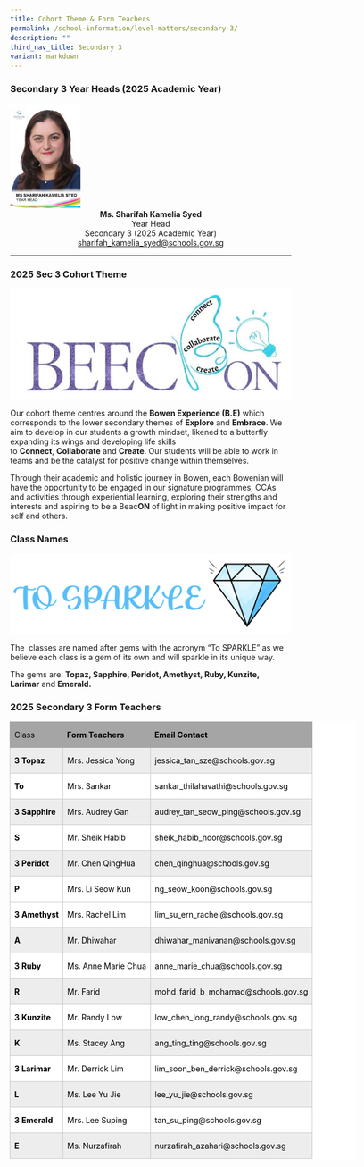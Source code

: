 ```yaml
---
title: Cohort Theme & Form Teachers
permalink: /school-information/level-matters/secondary-3/
description: ""
third_nav_title: Secondary 3
variant: markdown
---
```

### Secondary 3 Year Heads (2025 Academic Year)
<img style="width:25%" src="/images/Our%20People/Ms-Sharifah-Kamelia.jpeg">
		 
<center><b>Ms. Sharifah Kamelia Syed</b><br>
Year Head<br>
Secondary 3 (2025 Academic Year)<br>
<a href="sharifah_kamelia_syed@schools.gov.sg">sharifah_kamelia_syed@schools.gov.sg</a></center>

<hr>


### 2025 Sec 3 Cohort Theme

![](/images/Level%20Matters/S2/2024%20s2%20cohort%20theme.jpg)

Our cohort theme centres around the&nbsp;**Bowen Experience (B.E)**&nbsp;which corresponds to the lower secondary themes of&nbsp;**Explore**&nbsp;and&nbsp;**Embrace**. We aim to develop in our students a growth mindset, likened to a butterfly expanding its wings and developing life skills to&nbsp;**Connect**,&nbsp;**Collaborate**&nbsp;and&nbsp;**Create**. Our students will be able to work in teams and be the catalyst for positive change within themselves.&nbsp;  

  

Through their academic and holistic journey in Bowen, each Bowenian will have the opportunity to be engaged in our signature programmes, CCAs and activities through experiential learning, exploring their strengths and interests and aspiring to be a Beac**ON**&nbsp;of light in making positive impact for self and others.

### Class Names
![](/images/Level%20Matters/S2/To_Sparkle_Transp.png)
		 
The&nbsp; classes are named after gems with the acronym “To SPARKLE” as we believe each class is a gem of its own and will sparkle in its unique way.&nbsp;

  

The gems are:&nbsp;**Topaz, Sapphire, Peridot, Amethyst, Ruby, Kunzite, Larimar**&nbsp;and&nbsp;**Emerald.**

### 2025 Secondary 3 Form Teachers
<table style="width:466.0pt;margin-left:-.5pt;background:white;border-collapse:collapse;
 border:none;mso-border-alt:solid windowtext .25pt;mso-yfti-tbllook:1184;
 mso-padding-alt:0cm 0cm 0cm 0cm" width="621" cellpadding="0" cellspacing="0" border="1" class="MsoNormalTable"><tbody><tr style="mso-yfti-irow:0;mso-yfti-firstrow:yes;height:23.65pt"><td style="border:solid #A5A5A5 1.0pt;border-right:none;
  background:#A5A5A5;padding:0cm 5.4pt 0cm 5.4pt;height:23.65pt" valign="top"><p class="MsoNormal"><span style="font-size:10.5pt;line-height:107%;color:black;
  mso-color-alt:windowtext;mso-ansi-language:EN-SG">Class</span><span style="font-size:10.5pt;line-height:107%;mso-ansi-language:EN-SG"></span></p></td><td style="border-top:solid #A5A5A5 1.0pt;border-left:none;
  border-bottom:solid #A5A5A5 1.0pt;border-right:none;background:#A5A5A5;
  padding:0cm 5.4pt 0cm 5.4pt;height:23.65pt" valign="top"><p class="MsoNormal"><b><span style="font-size:10.5pt;line-height:107%;
  color:black;mso-color-alt:windowtext;mso-ansi-language:EN-SG">Form Teachers</span></b><span style="font-size:10.5pt;line-height:107%;mso-ansi-language:EN-SG"></span></p></td><td style="border:solid #A5A5A5 1.0pt;border-left:none;background:
  #A5A5A5;padding:0cm 5.4pt 0cm 5.4pt;height:23.65pt" valign="top"><p class="MsoNormal"><b><span style="font-size:10.5pt;line-height:107%;
  color:black;mso-color-alt:windowtext;mso-ansi-language:EN-SG">Email Contact</span></b><span style="font-size:10.5pt;line-height:107%;mso-ansi-language:EN-SG"></span></p></td></tr><tr style="mso-yfti-irow:1;height:23.65pt"><td style="border:solid #C9C9C9 1.0pt;border-top:none;background:
  #EDEDED;padding:0cm 5.4pt 0cm 5.4pt;height:23.65pt" valign="top"><p class="MsoNormal"><b><span style="font-size:10.5pt;line-height:107%;
  color:black;mso-color-alt:windowtext;mso-ansi-language:EN-SG">3 Topaz</span></b><span style="font-size:10.5pt;line-height:107%;mso-ansi-language:EN-SG"></span></p></td><td style="border-top:none;border-left:none;border-bottom:solid #C9C9C9 1.0pt;
  border-right:solid #C9C9C9 1.0pt;background:#EDEDED;padding:0cm 5.4pt 0cm 5.4pt;
  height:23.65pt" valign="top"><p class="MsoNormal"><span style="font-size:10.5pt;line-height:107%;color:black;
  mso-color-alt:windowtext;mso-ansi-language:EN-SG">Mrs. Jessica Yong</span><span style="font-size:10.5pt;line-height:107%;mso-ansi-language:EN-SG"></span></p></td><td style="border-top:none;border-left:none;border-bottom:solid #C9C9C9 1.0pt;
  border-right:solid #C9C9C9 1.0pt;background:#EDEDED;padding:0cm 5.4pt 0cm 5.4pt;
  height:23.65pt" valign="top"><p class="MsoNormal"><span style="font-size:10.5pt;line-height:107%;color:black;
  mso-color-alt:windowtext;mso-ansi-language:EN-SG">jessica_tan_sze@schools.gov.sg</span><span style="font-size:10.5pt;line-height:107%;mso-ansi-language:EN-SG"></span></p></td></tr><tr style="mso-yfti-irow:2;height:22.95pt"><td style="border:solid #C9C9C9 1.0pt;border-top:none;padding:
  0cm 5.4pt 0cm 5.4pt;height:22.95pt" valign="top"><p class="MsoNormal"><b><span style="font-size:10.5pt;line-height:107%;
  color:black;mso-color-alt:windowtext;mso-ansi-language:EN-SG">To</span></b><span style="font-size:10.5pt;line-height:107%;mso-ansi-language:EN-SG"></span></p></td><td style="border-top:none;border-left:none;border-bottom:solid #C9C9C9 1.0pt;
  border-right:solid #C9C9C9 1.0pt;padding:0cm 5.4pt 0cm 5.4pt;height:22.95pt" valign="top"><p class="MsoNormal"><span style="font-size:10.5pt;line-height:107%;color:black;
  mso-color-alt:windowtext;mso-ansi-language:EN-SG">Mrs. Sankar</span><span style="font-size:10.5pt;line-height:107%;mso-ansi-language:EN-SG"></span></p></td><td style="border-top:none;border-left:none;border-bottom:solid #C9C9C9 1.0pt;
  border-right:solid #C9C9C9 1.0pt;padding:0cm 5.4pt 0cm 5.4pt;height:22.95pt" valign="top"><p class="MsoNormal"><span style="font-size:10.5pt;line-height:107%;color:black;
  mso-color-alt:windowtext;mso-ansi-language:EN-SG">sankar_thilahavathi@schools.gov.sg</span><span style="font-size:10.5pt;line-height:107%;mso-ansi-language:EN-SG"></span></p></td></tr><tr style="mso-yfti-irow:3;height:23.65pt"><td style="border:solid #C9C9C9 1.0pt;border-top:none;background:
  #EDEDED;padding:0cm 5.4pt 0cm 5.4pt;height:23.65pt" valign="top"><p class="MsoNormal"><b><span style="font-size:10.5pt;line-height:107%;
  color:black;mso-color-alt:windowtext;mso-ansi-language:EN-SG">3 Sapphire</span></b><span style="font-size:10.5pt;line-height:107%;mso-ansi-language:EN-SG"></span></p></td><td style="border-top:none;border-left:none;border-bottom:solid #C9C9C9 1.0pt;
  border-right:solid #C9C9C9 1.0pt;background:#EDEDED;padding:0cm 5.4pt 0cm 5.4pt;
  height:23.65pt" valign="top"><p class="MsoNormal"><span style="font-size:10.5pt;line-height:107%;color:black;
  mso-color-alt:windowtext;mso-ansi-language:EN-SG">Mrs. Audrey Gan</span><span style="font-size:10.5pt;line-height:107%;mso-ansi-language:EN-SG"></span></p></td><td style="border-top:none;border-left:none;border-bottom:solid #C9C9C9 1.0pt;
  border-right:solid #C9C9C9 1.0pt;background:#EDEDED;padding:0cm 5.4pt 0cm 5.4pt;
  height:23.65pt" valign="top"><p class="MsoNormal"><span style="font-size:10.5pt;line-height:107%;color:black;
  mso-color-alt:windowtext;mso-ansi-language:EN-SG">audrey_tan_seow_ping@schools.gov.sg</span><span style="font-size:10.5pt;line-height:107%;mso-ansi-language:EN-SG"></span></p></td></tr><tr style="mso-yfti-irow:4;height:22.95pt"><td style="border:solid #C9C9C9 1.0pt;border-top:none;padding:
  0cm 5.4pt 0cm 5.4pt;height:22.95pt" valign="top"><p class="MsoNormal"><b><span style="font-size:10.5pt;line-height:107%;
  color:black;mso-color-alt:windowtext;mso-ansi-language:EN-SG">S</span></b><span style="font-size:10.5pt;line-height:107%;mso-ansi-language:EN-SG"></span></p></td><td style="border-top:none;border-left:none;border-bottom:solid #C9C9C9 1.0pt;
  border-right:solid #C9C9C9 1.0pt;padding:0cm 5.4pt 0cm 5.4pt;height:22.95pt" valign="top"><p class="MsoNormal"><span style="font-size:10.5pt;line-height:107%;color:black;
  mso-color-alt:windowtext;mso-ansi-language:EN-SG">Mr. Sheik Habib</span><span style="font-size:10.5pt;line-height:107%;mso-ansi-language:EN-SG"></span></p></td><td style="border-top:none;border-left:none;border-bottom:solid #C9C9C9 1.0pt;
  border-right:solid #C9C9C9 1.0pt;padding:0cm 5.4pt 0cm 5.4pt;height:22.95pt" valign="top"><p class="MsoNormal"><span style="font-size:10.5pt;line-height:107%;color:black;
  mso-color-alt:windowtext;mso-ansi-language:EN-SG">sheik_habib_noor@schools.gov.sg</span><span style="font-size:10.5pt;line-height:107%;mso-ansi-language:EN-SG"></span></p></td></tr><tr style="mso-yfti-irow:5;height:23.65pt"><td style="border:solid #C9C9C9 1.0pt;border-top:none;background:
  #EDEDED;padding:0cm 5.4pt 0cm 5.4pt;height:23.65pt" valign="top"><p class="MsoNormal"><b><span style="font-size:10.5pt;line-height:107%;
  color:black;mso-color-alt:windowtext;mso-ansi-language:EN-SG">3 Peridot</span></b><span style="font-size:10.5pt;line-height:107%;mso-ansi-language:EN-SG"></span></p></td><td style="border-top:none;border-left:none;border-bottom:solid #C9C9C9 1.0pt;
  border-right:solid #C9C9C9 1.0pt;background:#EDEDED;padding:0cm 5.4pt 0cm 5.4pt;
  height:23.65pt" valign="top"><p class="MsoNormal"><span style="font-size:10.5pt;line-height:107%;color:black;
  mso-color-alt:windowtext;mso-ansi-language:EN-SG">Mr. Chen QingHua</span><span style="font-size:10.5pt;line-height:107%;mso-ansi-language:EN-SG"></span></p></td><td style="border-top:none;border-left:none;border-bottom:solid #C9C9C9 1.0pt;
  border-right:solid #C9C9C9 1.0pt;background:#EDEDED;padding:0cm 5.4pt 0cm 5.4pt;
  height:23.65pt" valign="top"><p class="MsoNormal"><span style="font-size:10.5pt;line-height:107%;color:black;
  mso-color-alt:windowtext;mso-ansi-language:EN-SG">chen_qinghua@schools.gov.sg</span><span style="font-size:10.5pt;line-height:107%;mso-ansi-language:EN-SG"></span></p></td></tr><tr style="mso-yfti-irow:6;height:22.95pt"><td style="border:solid #C9C9C9 1.0pt;border-top:none;padding:
  0cm 5.4pt 0cm 5.4pt;height:22.95pt" valign="top"><p class="MsoNormal"><b><span style="font-size:10.5pt;line-height:107%;
  color:black;mso-color-alt:windowtext;mso-ansi-language:EN-SG">P</span></b><b><span style="font-size:10.5pt;line-height:107%;mso-ansi-language:EN-SG"></span></b></p></td><td style="border-top:none;border-left:none;border-bottom:solid #C9C9C9 1.0pt;
  border-right:solid #C9C9C9 1.0pt;padding:0cm 5.4pt 0cm 5.4pt;height:22.95pt" valign="top"><p class="MsoNormal"><span style="font-size:10.5pt;line-height:107%;color:black;
  mso-color-alt:windowtext;mso-ansi-language:EN-SG">Mrs. Li Seow Kun</span><span style="font-size:10.5pt;line-height:107%;mso-ansi-language:EN-SG"></span></p></td><td style="border-top:none;border-left:none;border-bottom:solid #C9C9C9 1.0pt;
  border-right:solid #C9C9C9 1.0pt;padding:0cm 5.4pt 0cm 5.4pt;height:22.95pt" valign="top"><p class="MsoNormal"><span style="font-size:10.5pt;line-height:107%;color:black;
  mso-color-alt:windowtext;mso-ansi-language:EN-SG">ng_seow_koon@schools.gov.sg</span><span style="font-size:10.5pt;line-height:107%;mso-ansi-language:EN-SG"></span></p></td></tr><tr style="mso-yfti-irow:7;height:22.95pt"><td style="border:solid #C9C9C9 1.0pt;border-top:none;padding:
  0cm 5.4pt 0cm 5.4pt;height:22.95pt" valign="top"><p class="MsoNormal"><b><span style="font-size:10.5pt;line-height:107%;
  color:black;mso-color-alt:windowtext;mso-ansi-language:EN-SG">3 Amethyst</span></b><span style="font-size:10.5pt;line-height:107%;mso-ansi-language:EN-SG"></span></p></td><td style="border-top:none;border-left:none;border-bottom:solid #C9C9C9 1.0pt;
  border-right:solid #C9C9C9 1.0pt;padding:0cm 5.4pt 0cm 5.4pt;height:22.95pt" valign="top"><p class="MsoNormal"><span style="font-size:10.5pt;line-height:107%;color:black;
  mso-color-alt:windowtext;mso-ansi-language:EN-SG">Mrs. Rachel Lim</span><span style="font-size:10.5pt;line-height:107%;mso-ansi-language:EN-SG"></span></p></td><td style="border-top:none;border-left:none;border-bottom:solid #C9C9C9 1.0pt;
  border-right:solid #C9C9C9 1.0pt;padding:0cm 5.4pt 0cm 5.4pt;height:22.95pt" valign="top"><p class="MsoNormal"><span style="font-size:10.5pt;line-height:107%;color:black;
  mso-color-alt:windowtext;mso-ansi-language:EN-SG">lim_su_ern_rachel@schools.gov.sg</span><span style="font-size:10.5pt;line-height:107%;mso-ansi-language:EN-SG"></span></p></td></tr><tr style="mso-yfti-irow:8;height:23.65pt"><td style="border:solid #C9C9C9 1.0pt;border-top:none;background:
  #EDEDED;padding:0cm 5.4pt 0cm 5.4pt;height:23.65pt" valign="top"><p class="MsoNormal"><b><span style="font-size:10.5pt;line-height:107%;
  color:black;mso-color-alt:windowtext;mso-ansi-language:EN-SG">A</span></b><span style="font-size:10.5pt;line-height:107%;mso-ansi-language:EN-SG"></span></p></td><td style="border-top:none;border-left:none;border-bottom:solid #C9C9C9 1.0pt;
  border-right:solid #C9C9C9 1.0pt;background:#EDEDED;padding:0cm 5.4pt 0cm 5.4pt;
  height:23.65pt" valign="top"><p class="MsoNormal"><span style="font-size:10.5pt;line-height:107%;color:black;
  mso-color-alt:windowtext;mso-ansi-language:EN-SG">Mr. Dhiwahar</span><span style="font-size:10.5pt;line-height:107%;mso-ansi-language:EN-SG"></span></p></td><td style="border-top:none;border-left:none;border-bottom:solid #C9C9C9 1.0pt;
  border-right:solid #C9C9C9 1.0pt;background:#EDEDED;padding:0cm 5.4pt 0cm 5.4pt;
  height:23.65pt" valign="top"><p class="MsoNormal"><span style="font-size:10.5pt;line-height:107%;color:black;
  mso-color-alt:windowtext;mso-ansi-language:EN-SG">dhiwahar_manivanan@schools.gov.sg</span><span style="font-size:10.5pt;line-height:107%;mso-ansi-language:EN-SG"></span></p></td></tr><tr style="mso-yfti-irow:9;height:22.95pt"><td style="border:solid #C9C9C9 1.0pt;border-top:none;padding:
  0cm 5.4pt 0cm 5.4pt;height:22.95pt" valign="top"><p class="MsoNormal"><b><span style="font-size:10.5pt;line-height:107%;
  color:black;mso-color-alt:windowtext;mso-ansi-language:EN-SG">3 Ruby</span></b><span style="font-size:10.5pt;line-height:107%;mso-ansi-language:EN-SG"></span></p></td><td style="border-top:none;border-left:none;border-bottom:solid #C9C9C9 1.0pt;
  border-right:solid #C9C9C9 1.0pt;padding:0cm 5.4pt 0cm 5.4pt;height:22.95pt" valign="top"><p class="MsoNormal"><span style="font-size:10.5pt;line-height:107%;color:black;
  mso-color-alt:windowtext;mso-ansi-language:EN-SG">Ms. Anne Marie Chua</span><span style="font-size:10.5pt;line-height:107%;mso-ansi-language:EN-SG"></span></p></td><td style="border-top:none;border-left:none;border-bottom:solid #C9C9C9 1.0pt;
  border-right:solid #C9C9C9 1.0pt;padding:0cm 5.4pt 0cm 5.4pt;height:22.95pt" valign="top"><p class="MsoNormal"><span style="font-size:10.5pt;line-height:107%;color:black;
  mso-color-alt:windowtext;mso-ansi-language:EN-SG">anne_marie_chua@schools.gov.sg</span><span style="font-size:10.5pt;line-height:107%;mso-ansi-language:EN-SG"></span></p></td></tr><tr style="mso-yfti-irow:10;height:23.65pt"><td style="border:solid #C9C9C9 1.0pt;border-top:none;background:
  #EDEDED;padding:0cm 5.4pt 0cm 5.4pt;height:23.65pt" valign="top"><p class="MsoNormal"><b><span style="font-size:10.5pt;line-height:107%;
  color:black;mso-color-alt:windowtext;mso-ansi-language:EN-SG">R</span></b><span style="font-size:10.5pt;line-height:107%;mso-ansi-language:EN-SG"></span></p></td><td style="border-top:none;border-left:none;border-bottom:solid #C9C9C9 1.0pt;
  border-right:solid #C9C9C9 1.0pt;background:#EDEDED;padding:0cm 5.4pt 0cm 5.4pt;
  height:23.65pt" valign="top"><p class="MsoNormal"><span style="font-size:10.5pt;line-height:107%;color:black;
  mso-color-alt:windowtext;mso-ansi-language:EN-SG">Mr. Farid</span><span style="font-size:10.5pt;line-height:107%;mso-ansi-language:EN-SG"></span></p></td><td style="border-top:none;border-left:none;border-bottom:solid #C9C9C9 1.0pt;
  border-right:solid #C9C9C9 1.0pt;background:#EDEDED;padding:0cm 5.4pt 0cm 5.4pt;
  height:23.65pt" valign="top"><p class="MsoNormal"><span style="font-size:10.5pt;line-height:107%;color:black;
  mso-color-alt:windowtext;mso-ansi-language:EN-SG">mohd_farid_b_mohamad@schools.gov.sg</span><span style="font-size:10.5pt;line-height:107%;mso-ansi-language:EN-SG"></span></p></td></tr><tr style="mso-yfti-irow:11;height:22.95pt"><td style="border:solid #C9C9C9 1.0pt;border-top:none;padding:
  0cm 5.4pt 0cm 5.4pt;height:22.95pt" valign="top"><p class="MsoNormal"><b><span style="font-size:10.5pt;line-height:107%;
  color:black;mso-color-alt:windowtext;mso-ansi-language:EN-SG">3 Kunzite</span></b><span style="font-size:10.5pt;line-height:107%;mso-ansi-language:EN-SG"></span></p></td><td style="border-top:none;border-left:none;border-bottom:solid #C9C9C9 1.0pt;
  border-right:solid #C9C9C9 1.0pt;padding:0cm 5.4pt 0cm 5.4pt;height:22.95pt" valign="top"><p class="MsoNormal"><span style="font-size:10.5pt;line-height:107%;color:black;
  mso-color-alt:windowtext;mso-ansi-language:EN-SG">Mr. Randy Low</span><span style="font-size:10.5pt;line-height:107%;mso-ansi-language:EN-SG"></span></p></td><td style="border-top:none;border-left:none;border-bottom:solid #C9C9C9 1.0pt;
  border-right:solid #C9C9C9 1.0pt;padding:0cm 5.4pt 0cm 5.4pt;height:22.95pt" valign="top"><p class="MsoNormal"><span style="font-size:10.5pt;line-height:107%;color:black;
  mso-color-alt:windowtext;mso-ansi-language:EN-SG">low_chen_long_randy@schools.gov.sg</span><span style="font-size:10.5pt;line-height:107%;mso-ansi-language:EN-SG"></span></p></td></tr><tr style="mso-yfti-irow:12;height:23.65pt"><td style="border:solid #C9C9C9 1.0pt;border-top:none;background:
  #EDEDED;padding:0cm 5.4pt 0cm 5.4pt;height:23.65pt" valign="top"><p class="MsoNormal"><b><span style="font-size:10.5pt;line-height:107%;
  color:black;mso-color-alt:windowtext;mso-ansi-language:EN-SG">K</span></b><span style="font-size:10.5pt;line-height:107%;mso-ansi-language:EN-SG"></span></p></td><td style="border-top:none;border-left:none;border-bottom:solid #C9C9C9 1.0pt;
  border-right:solid #C9C9C9 1.0pt;background:#EDEDED;padding:0cm 5.4pt 0cm 5.4pt;
  height:23.65pt" valign="top"><p class="MsoNormal"><span style="font-size:10.5pt;line-height:107%;color:black;
  mso-color-alt:windowtext;mso-ansi-language:EN-SG">Ms. Stacey Ang</span><span style="font-size:10.5pt;line-height:107%;mso-ansi-language:EN-SG"></span></p></td><td style="border-top:none;border-left:none;border-bottom:solid #C9C9C9 1.0pt;
  border-right:solid #C9C9C9 1.0pt;background:#EDEDED;padding:0cm 5.4pt 0cm 5.4pt;
  height:23.65pt" valign="top"><p class="MsoNormal"><span style="font-size:10.5pt;line-height:107%;color:black;
  mso-color-alt:windowtext;mso-ansi-language:EN-SG">ang_ting_ting@schools.gov.sg</span><span style="font-size:10.5pt;line-height:107%;mso-ansi-language:EN-SG"></span></p></td></tr><tr style="mso-yfti-irow:13;height:22.95pt"><td style="border:solid #C9C9C9 1.0pt;border-top:none;padding:
  0cm 5.4pt 0cm 5.4pt;height:22.95pt" valign="top"><p class="MsoNormal"><b><span style="font-size:10.5pt;line-height:107%;
  color:black;mso-color-alt:windowtext;mso-ansi-language:EN-SG">3 Larimar</span></b><span style="font-size:10.5pt;line-height:107%;mso-ansi-language:EN-SG"></span></p></td><td style="border-top:none;border-left:none;border-bottom:solid #C9C9C9 1.0pt;
  border-right:solid #C9C9C9 1.0pt;padding:0cm 5.4pt 0cm 5.4pt;height:22.95pt" valign="top"><p class="MsoNormal"><span style="font-size:10.5pt;line-height:107%;color:black;
  mso-color-alt:windowtext;mso-ansi-language:EN-SG">Mr. Derrick Lim</span><span style="font-size:10.5pt;line-height:107%;mso-ansi-language:EN-SG"></span></p></td><td style="border-top:none;border-left:none;border-bottom:solid #C9C9C9 1.0pt;
  border-right:solid #C9C9C9 1.0pt;padding:0cm 5.4pt 0cm 5.4pt;height:22.95pt" valign="top"><p class="MsoNormal"><span style="font-size:10.5pt;line-height:107%;color:black;
  mso-color-alt:windowtext;mso-ansi-language:EN-SG">lim_soon_ben_derrick@schools.gov.sg</span><span style="font-size:10.5pt;line-height:107%;mso-ansi-language:EN-SG"></span></p></td></tr><tr style="mso-yfti-irow:14;height:23.65pt"><td style="border:solid #C9C9C9 1.0pt;border-top:none;background:
  #EDEDED;padding:0cm 5.4pt 0cm 5.4pt;height:23.65pt" valign="top"><p class="MsoNormal"><b><span style="font-size:10.5pt;line-height:107%;
  color:black;mso-color-alt:windowtext;mso-ansi-language:EN-SG">L</span></b><span style="font-size:10.5pt;line-height:107%;mso-ansi-language:EN-SG"></span></p></td><td style="border-top:none;border-left:none;border-bottom:solid #C9C9C9 1.0pt;
  border-right:solid #C9C9C9 1.0pt;background:#EDEDED;padding:0cm 5.4pt 0cm 5.4pt;
  height:23.65pt" valign="top"><p class="MsoNormal"><span style="font-size:10.5pt;line-height:107%;color:black;
  mso-color-alt:windowtext;mso-ansi-language:EN-SG">Ms. Lee Yu Jie</span><span style="font-size:10.5pt;line-height:107%;mso-ansi-language:EN-SG"></span></p></td><td style="border-top:none;border-left:none;border-bottom:solid #C9C9C9 1.0pt;
  border-right:solid #C9C9C9 1.0pt;background:#EDEDED;padding:0cm 5.4pt 0cm 5.4pt;
  height:23.65pt" valign="top"><p class="MsoNormal"><span style="font-size:10.5pt;line-height:107%;color:black;
  mso-color-alt:windowtext;mso-ansi-language:EN-SG">lee_yu_jie@schools.gov.sg</span><span style="font-size:10.5pt;line-height:107%;mso-ansi-language:EN-SG"></span></p></td></tr><tr style="mso-yfti-irow:15;height:22.95pt"><td style="border:solid #C9C9C9 1.0pt;border-top:none;padding:
  0cm 5.4pt 0cm 5.4pt;height:22.95pt" valign="top"><p class="MsoNormal"><b><span style="font-size:10.5pt;line-height:107%;
  color:black;mso-color-alt:windowtext;mso-ansi-language:EN-SG">3 Emerald</span></b><span style="font-size:10.5pt;line-height:107%;mso-ansi-language:EN-SG"></span></p></td><td style="border-top:none;border-left:none;border-bottom:solid #C9C9C9 1.0pt;
  border-right:solid #C9C9C9 1.0pt;padding:0cm 5.4pt 0cm 5.4pt;height:22.95pt" valign="top"><p class="MsoNormal"><span style="font-size:10.5pt;line-height:107%;color:black;
  mso-color-alt:windowtext;mso-ansi-language:EN-SG">Mrs. Lee Suping</span><span style="font-size:10.5pt;line-height:107%;mso-ansi-language:EN-SG"></span></p></td><td style="border-top:none;border-left:none;border-bottom:solid #C9C9C9 1.0pt;
  border-right:solid #C9C9C9 1.0pt;padding:0cm 5.4pt 0cm 5.4pt;height:22.95pt" valign="top"><p class="MsoNormal"><span style="font-size:10.5pt;line-height:107%;color:black;
  mso-color-alt:windowtext;mso-ansi-language:EN-SG">tan_su_ping@schools.gov.sg</span><span style="font-size:10.5pt;line-height:107%;mso-ansi-language:EN-SG"></span></p></td></tr><tr style="mso-yfti-irow:16;mso-yfti-lastrow:yes;height:23.65pt"><td style="border:solid #C9C9C9 1.0pt;border-top:none;background:
  #EDEDED;padding:0cm 5.4pt 0cm 5.4pt;height:23.65pt" valign="top"><p class="MsoNormal"><b><span style="font-size:10.5pt;line-height:107%;
  color:black;mso-color-alt:windowtext;mso-ansi-language:EN-SG">E</span></b><span style="font-size:10.5pt;line-height:107%;mso-ansi-language:EN-SG"></span></p></td><td style="border-top:none;border-left:none;border-bottom:solid #C9C9C9 1.0pt;
  border-right:solid #C9C9C9 1.0pt;background:#EDEDED;padding:0cm 5.4pt 0cm 5.4pt;
  height:23.65pt" valign="top"><p class="MsoNormal"><span style="font-size:10.5pt;line-height:107%;color:black;
  mso-color-alt:windowtext;mso-ansi-language:EN-SG">Ms. Nurzafirah</span><span style="font-size:10.5pt;line-height:107%;mso-ansi-language:EN-SG"></span></p></td><td style="border-top:none;border-left:none;border-bottom:solid #C9C9C9 1.0pt;
  border-right:solid #C9C9C9 1.0pt;background:#EDEDED;padding:0cm 5.4pt 0cm 5.4pt;
  height:23.65pt" valign="top"><p class="MsoNormal"><span style="font-size:10.5pt;line-height:107%;color:black;
  mso-color-alt:windowtext;mso-ansi-language:EN-SG">nurzafirah_azahari@schools.gov.sg</span><span style="font-size:10.5pt;line-height:107%;mso-ansi-language:EN-SG"></span></p></td></tr></tbody></table>